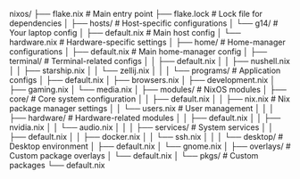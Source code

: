 nixos/
├── flake.nix          # Main entry point
├── flake.lock         # Lock file for dependencies
│
├── hosts/             # Host-specific configurations
│   └── g14/          # Your laptop config
│       ├── default.nix       # Main host config
│       └── hardware.nix      # Hardware-specific settings
│
├── home/              # Home-manager configurations
│   ├── default.nix           # Main home-manager config
│   ├── terminal/            # Terminal-related configs
│   │   ├── default.nix
│   │   ├── nushell.nix
│   │   ├── starship.nix
│   │   └── zellij.nix
│   │
│   └── programs/           # Application configs
│       ├── default.nix
│       ├── browsers.nix
│       ├── development.nix
│       ├── gaming.nix
│       └── media.nix
│
├── modules/           # NixOS modules
│   ├── core/              # Core system configuration
│   │   ├── default.nix
│   │   ├── nix.nix       # Nix package manager settings
│   │   └── users.nix     # User management
│   │
│   ├── hardware/         # Hardware-related modules
│   │   ├── default.nix
│   │   ├── nvidia.nix
│   │   └── audio.nix
│   │
│   ├── services/        # System services
│   │   ├── default.nix
│   │   ├── docker.nix
│   │   └── ssh.nix
│   │
│   └── desktop/         # Desktop environment
│       ├── default.nix
│       └── gnome.nix
│
├── overlays/          # Custom package overlays
│   └── default.nix
│
└── pkgs/             # Custom packages
    └── default.nix
